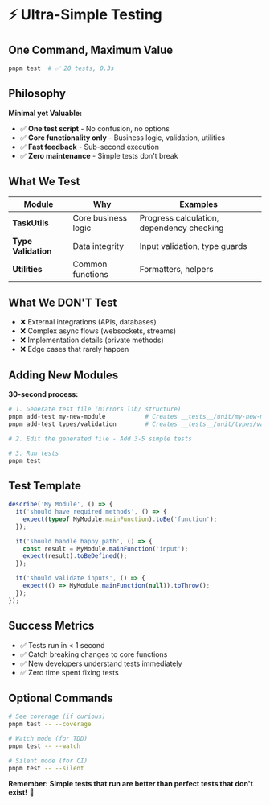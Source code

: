 # ⚡ Ultra-Simple Testing

## One Command, Maximum Value

```bash
pnpm test  # ✅ 20 tests, 0.3s
```

## Philosophy

**Minimal yet Valuable:**

- ✅ **One test script** - No confusion, no options
- ✅ **Core functionality only** - Business logic, validation, utilities
- ✅ **Fast feedback** - Sub-second execution
- ✅ **Zero maintenance** - Simple tests don't break

## What We Test

| Module              | Why                 | Examples                                  |
| ------------------- | ------------------- | ----------------------------------------- |
| **TaskUtils**       | Core business logic | Progress calculation, dependency checking |
| **Type Validation** | Data integrity      | Input validation, type guards             |
| **Utilities**       | Common functions    | Formatters, helpers                       |

## What We DON'T Test

- ❌ External integrations (APIs, databases)
- ❌ Complex async flows (websockets, streams)
- ❌ Implementation details (private methods)
- ❌ Edge cases that rarely happen

## Adding New Modules

**30-second process:**

```bash
# 1. Generate test file (mirrors lib/ structure)
pnpm add-test my-new-module           # Creates __tests__/unit/my-new-module.test.ts
pnpm add-test types/validation        # Creates __tests__/unit/types/validation.test.ts

# 2. Edit the generated file - Add 3-5 simple tests

# 3. Run tests
pnpm test
```

## Test Template

```typescript
describe('My Module', () => {
  it('should have required methods', () => {
    expect(typeof MyModule.mainFunction).toBe('function');
  });

  it('should handle happy path', () => {
    const result = MyModule.mainFunction('input');
    expect(result).toBeDefined();
  });

  it('should validate inputs', () => {
    expect(() => MyModule.mainFunction(null)).toThrow();
  });
});
```

## Success Metrics

- ✅ Tests run in < 1 second
- ✅ Catch breaking changes to core functions
- ✅ New developers understand tests immediately
- ✅ Zero time spent fixing tests

## Optional Commands

```bash
# See coverage (if curious)
pnpm test -- --coverage

# Watch mode (for TDD)
pnpm test -- --watch

# Silent mode (for CI)
pnpm test -- --silent
```

**Remember: Simple tests that run are better than perfect tests that don't exist!** 🎯
